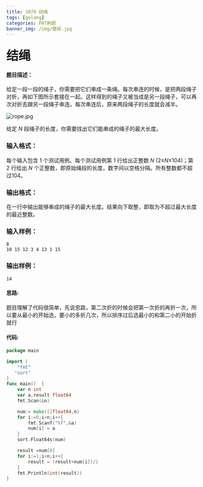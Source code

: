 ```yaml
---
title: 1070 结绳
tags: [golang]
categories: PAT刷题
banner_img: /img/壁纸.jpg
---
```


### <font size=6px> 结绳</font>

#### 题目描述：

给定一段一段的绳子，你需要把它们串成一条绳。每次串连的时候，是把两段绳子对折，再如下图所示套接在一起。这样得到的绳子又被当成是另一段绳子，可以再次对折去跟另一段绳子串连。每次串连后，原来两段绳子的长度就会减半。

![rope.jpg](https://images.ptausercontent.com/46293e57-aa0e-414b-b5c3-7c4b2d5201e2.jpg)

给定 *N* 段绳子的长度，你需要找出它们能串成的绳子的最大长度。

### 输入格式：

每个输入包含 1 个测试用例。每个测试用例第 1 行给出正整数 *N* (2≤*N*≤104)；第 2 行给出 *N* 个正整数，即原始绳段的长度，数字间以空格分隔。所有整数都不超过104。

### 输出格式：

在一行中输出能够串成的绳子的最大长度。结果向下取整，即取为不超过最大长度的最近整数。

### 输入样例：

```in
8
10 15 12 3 4 13 1 15
```

### 输出样例：

```out
14
```

#### 思路:

题目理解了代码很简单，先说思路，第二次折的时候会把第一次折的再折一次，所以要从最小的开始选，要小的多折几次，所以排序过后选最小的和第二小的开始折就行

#### 代码:

```go
package main

import (
    "fmt"
   "sort"
)
func main()  {
    var n int
    var a,result float64
    fmt.Scan(&n)

    num:= make([]float64,n)
    for i:=0;i<n;i++{
        fmt.Scanf("%f",&a)
        num[i] = a
    }
    sort.Float64s(num)

    result =num[0]
    for i:=1;i<n;i++{
        result = (result+num[i])/2
    }
    fmt.Println(int(result))
}
```

